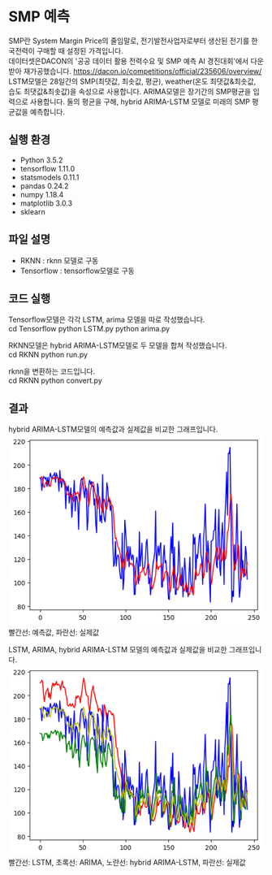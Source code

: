 # SMP 예측
SMP란 System Margin Price의 줄임말로, 
전기발전사업자로부터 생산된 전기를 한국전력이 구매할 때 설정된 가격입니다.
<br>
데이터셋은DACON의 '공공 데이터 활용 전력수요 및 SMP 예측 AI 경진대회'에서 다운 받아 재가공했습니다.
https://dacon.io/competitions/official/235606/overview/
<br>
LSTM모델은 28일간의 SMP(최댓값, 최솟값, 평균), weather(온도 최댓값&최솟값, 습도 최댓값&최솟값)을 속성으로 사용합니다.
ARIMA모델은 장기간의 SMP평균을 입력으로 사용합니다.
둘의 평균을 구해, hybrid ARIMA-LSTM 모델로 미래의 SMP 평균값을 예측합니다.

실행 환경
-
- Python 3.5.2
- tensorflow 1.11.0
- statsmodels 0.11.1
- pandas 0.24.2
- numpy 1.18.4
- matplotlib 3.0.3
- sklearn

파일 설명
-
- RKNN : rknn 모델로 구동
- Tensorflow : tensorflow모델로 구동

코드 실행
-
Tensorflow모델은 각각 LSTM, arima 모델을 따로 작성했습니다.
<br>
    cd Tensorflow
    python LSTM.py
    python arima.py

RKNN모델은 hybrid ARIMA-LSTM모델로 두 모델을 합쳐 작성했습니다.
<br>
    cd RKNN
    python run.py

rknn을 변환하는 코드입니다.
<br>
    cd RKNN
    python convert.py

결과
-
hybrid ARIMA-LSTM모델의 예측값과 실제값을 비교한 그래프입니다.
<img src="/RKNN/output(hybrid2).png">
빨간선: 예측값, 파란선: 실제값
<br>

LSTM, ARIMA, hybrid ARIMA-LSTM 모델의 예측값과 실제값을 비교한 그래프입니다.
<img src="/RKNN/output(hybrid).png">
빨간선: LSTM, 초록선: ARIMA, 노란선: hybrid ARIMA-LSTM, 파란선: 실제값

